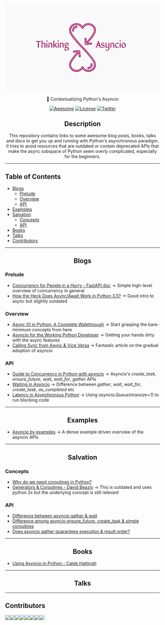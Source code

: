 <div align="center">

![art](./art.png)

🔰 Contextualizing Python's Asyncio

[![Awesome](https://awesome.re/badge-flat.svg)](https://awesome.re)
[![License](https://img.shields.io/cocoapods/l/AFNetworking?style=flat-square)](https://github.com/rednafi/think-asyncio/blob/master/LICENSE)
[![Twitter](https://img.shields.io/twitter/follow/rednafi?style=flat-square)](https://twitter.com/rednafi)

</div>


<div align="center">

## Description

This repository contains links to some awesome blog posts, books, talks and docs to get you up and running with Python's asynchronous paradigm. It tries to avoid resources that are outdated or contain deprecated APIs that make the async subspace of Python seem overly complicated, especially for the beginners.

</div>

---

## Table of Contents

* [Blogs](#blogs)
    * [Prelude](#prelude)
    * [Overview](#overview)
    * [API](#api)
* [Examples](#examples)
* [Salvation](#salvation)
    * [Concepts](#concepts)
    * [API](#api-1)
* [Books](#books)
* [Talks](#talks)
* [Contributors](#contributors)

---

<div align="center">

<h2> Blogs </h2>

</div>

### Prelude

* [Concurrency for People in a Hurry - FastAPI doc](https://fastapi.tiangolo.com/async/) -> Simple high-level overview of concurrency in general
* [How the Heck Does Async/Await Work in Python 3.5?](https://snarky.ca/how-the-heck-does-async-await-work-in-python-3-5/) -> Good intro to async but slightly outdated


### Overview

* [Async IO in Python: A Complete Walkthrough](https://realpython.com/async-io-python/) -> Start grasping the bare-minimum concepts from here
* [Asyncio for the Working Python Developer](https://yeray.dev/python/asyncio/asyncio-for-the-working-python-developer) -> Getting your hands dirty with the async features
* [Calling Sync from Async & Vice Versa](https://www.aeracode.org/2018/02/19/python-async-simplified/) -> Fantastic article on the gradual adoption of asyncio


### API

* [Guide to Concurrency in Python with asyncio](https://www.integralist.co.uk/posts/python-asyncio/#gather) -> Asyncio's *create_task*, *ensure_future*, *wait*, *wait_for*, *gather* APIs
* [Waiting in Asyncio](https://hynek.me/articles/waiting-in-asyncio/) -> Difference between *gather*, *wait*, *wait_for*, *create_task*, *as_completed* etc
* [Latency in Asynchronous Python](https://nullprogram.com/blog/2020/05/24/) -> Using *asyncio.Queue(maxsize=1)* to run blocking code

<div align="center">

---

## Examples

</div>

* [Asyncio by examples](https://www.pythonsheets.com/notes/python-asyncio.html#) -> A dense example driven overview of the asyncio APIs

---

<div align="center">

<h2>Salvation</h2>

</div>

### Concepts

* [Why do we need coroutines in Python?](https://stackoverflow.com/questions/40925797/why-do-we-need-coroutines-in-python)
* [Generators & Coroutines - David Beazly](http://www.dabeaz.com/coroutines/Coroutines.pdf) -> This is outdated and uses python 2x but the underlying concept is still relevant

### API

* [Difference between asyncio gather & wait](https://stackoverflow.com/questions/42231161/asyncio-gather-vs-asyncio-wait#:~:text=gather%20mainly%20focuses%20on%20gathering,just%20waits%20on%20the%20futures.)
* [Difference among asyncio ensure_future, create_task & simple coroutines](https://stackoverflow.com/questions/36342899/asyncio-ensure-future-vs-baseeventloop-create-task-vs-simple-coroutine#:~:text=ensure_future%20is%20a%20method%20to,implement%20this%20function%20different%20ways.)
* [Does asyncio gather guarantees execution & result order?](https://stackoverflow.com/questions/54668701/asyncio-gather-scheduling-order-guarantee#:~:text=Yes%2C%20at%20least%20from%20the,of%20them%20one%20by%20one.)

---

<div align="center">

<h2>Books</h2>

</div>

* [Using Asyncio in Python - Caleb Hattingh](https://www.goodreads.com/book/show/50083143-using-asyncio-in-python?ac=1&from_search=true&qid=Ozrygzthcs&rank=3)

---

<div align="center">

<h2>Talks</h2>

</div>

---

## Contributors

[![](https://sourcerer.io/fame/rednafi/rednafi/thinking-asyncio/images/0)](https://sourcerer.io/fame/rednafi/rednafi/thinking-asyncio/links/0)[![](https://sourcerer.io/fame/rednafi/rednafi/thinking-asyncio/images/1)](https://sourcerer.io/fame/rednafi/rednafi/thinking-asyncio/links/1)[![](https://sourcerer.io/fame/rednafi/rednafi/thinking-asyncio/images/2)](https://sourcerer.io/fame/rednafi/rednafi/thinking-asyncio/links/2)[![](https://sourcerer.io/fame/rednafi/rednafi/thinking-asyncio/images/3)](https://sourcerer.io/fame/rednafi/rednafi/thinking-asyncio/links/3)[![](https://sourcerer.io/fame/rednafi/rednafi/thinking-asyncio/images/4)](https://sourcerer.io/fame/rednafi/rednafi/thinking-asyncio/links/4)[![](https://sourcerer.io/fame/rednafi/rednafi/thinking-asyncio/images/5)](https://sourcerer.io/fame/rednafi/rednafi/thinking-asyncio/links/5)[![](https://sourcerer.io/fame/rednafi/rednafi/thinking-asyncio/images/6)](https://sourcerer.io/fame/rednafi/rednafi/thinking-asyncio/links/6)[![](https://sourcerer.io/fame/rednafi/rednafi/thinking-asyncio/images/7)](https://sourcerer.io/fame/rednafi/rednafi/thinking-asyncio/links/7)
